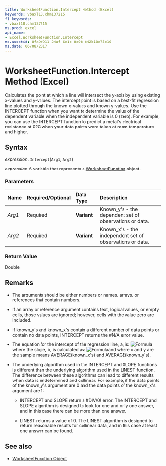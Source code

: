 ```yaml
---
title: WorksheetFunction.Intercept Method (Excel)
keywords: vbaxl10.chm137215
f1_keywords:
- vbaxl10.chm137215
ms.prod: excel
api_name:
- Excel.WorksheetFunction.Intercept
ms.assetid: 8fa9d911-24af-6e1c-0c0b-b42b18e75e10
ms.date: 06/08/2017
---
```



# WorksheetFunction.Intercept Method (Excel)

Calculates the point at which a line will intersect the y-axis by using existing x-values and y-values. The intercept point is based on a best-fit regression line plotted through the known x-values and known y-values. Use the INTERCEPT function when you want to determine the value of the dependent variable when the independent variable is 0 (zero). For example, you can use the INTERCEPT function to predict a metal's electrical resistance at 0?C when your data points were taken at room temperature and higher.


## Syntax

_expression_. `Intercept`(`Arg1`, `Arg2`)

_expression_ A variable that represents a [WorksheetFunction](./Excel.WorksheetFunction.md) object.


### Parameters

|**Name**|**Required/Optional**|**Data Type**|**Description**|
|:-----|:-----|:-----|:-----|
| _Arg1_|Required| **Variant**|Known_y's - the dependent set of observations or data.|
| _Arg2_|Required| **Variant**|Known_x's - the independent set of observations or data.|

### Return Value

Double


## Remarks

- The arguments should be either numbers or names, arrays, or references that contain numbers.
    
- If an array or reference argument contains text, logical values, or empty cells, those values are ignored; however, cells with the value zero are included.
    
- If known_y's and known_x's contain a different number of data points or contain no data points, INTERCEPT returns the #N/A error value.
    
- The equation for the intercept of the regression line, a, is:
![Formula](../images/awfintc1_ZA06051174.gif)where the slope, b, is calculated as: 
![Formula](../images/awfintc2_ZA06051175.gif)and where x and y are the sample means AVERAGE(known_x's) and AVERAGE(known_y's). 
    
- The underlying algorithm used in the INTERCEPT and SLOPE functions is different than the underlying algorithm used in the LINEST function. The difference between these algorithms can lead to different results when data is undetermined and collinear. For example, if the data points of the known_y's argument are 0 and the data points of the known_x's argument are 1: 
    
  - INTERCEPT and SLOPE return a #DIV/0! error. The INTERCEPT and SLOPE algorithm is designed to look for one and only one answer, and in this case there can be more than one answer.
    
  - LINEST returns a value of 0. The LINEST algorithm is designed to return reasonable results for collinear data, and in this case at least one answer can be found.
    

## See also

- [WorksheetFunction Object](Excel.WorksheetFunction.md)

